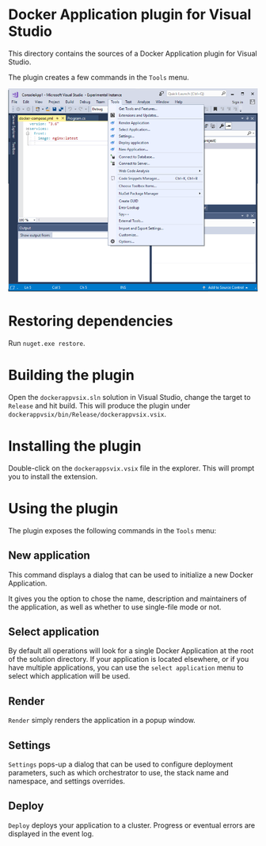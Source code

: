 # Docker Application plugin for Visual Studio

This directory contains the sources of a Docker Application plugin for Visual Studio.

The plugin creates a few commands in the `Tools` menu.

![The plugin menu](vspluginscreenshot.png)
# Restoring dependencies

Run `nuget.exe restore`.

# Building the plugin

Open the `dockerappvsix.sln` solution in Visual Studio, change the target to `Release` and hit build. This will produce the plugin under `dockerappvsix/bin/Release/dockerappvsix.vsix`.

# Installing the plugin

Double-click on the `dockerappsvix.vsix` file in the explorer. This will prompt you to install the extension.

# Using the plugin

The plugin exposes the following commands in the `Tools` menu:

## New application

This command displays a dialog that can be used to initialize a new Docker Application.

It gives you the option to chose the name, description and maintainers of the application, as well as whether to use single-file mode or not.

## Select application

By default all operations will look for a single Docker Application at the root of the solution directory. If your application is located elsewhere, or if you have multiple applications, you can use the `select application` menu to select which application will be used.

## Render

`Render` simply renders the application in a popup window.

## Settings

`Settings` pops-up a dialog that can be used to configure deployment parameters, such as which orchestrator to use, the stack name and namespace, and settings overrides.

## Deploy

`Deploy` deploys your application to a cluster. Progress or eventual errors are displayed in the event log.
